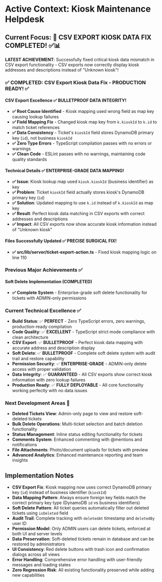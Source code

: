 # Active Context: Kiosk Maintenance Helpdesk

## Current Focus: 🎯 CSV EXPORT KIOSK DATA FIX COMPLETED! ✅📊

**LATEST ACHIEVEMENT**: Successfully fixed critical kiosk data mismatch in CSV export functionality - CSV exports now correctly display kiosk addresses and descriptions instead of "Unknown kiosk"!

### ✅ COMPLETED: CSV Export Kiosk Data Fix - PRODUCTION READY! ✅

#### CSV Export Excellence ✅ **BULLETPROOF DATA INTEGRITY!**
- **✅ Root Cause Identified** - Kiosk mapping used wrong field as map key causing lookup failures
- **✅ Field Mapping Fix** - Changed kiosk map key from `k.kioskId` to `k.id` to match ticket references
- **✅ Data Consistency** - Ticket's `kioskId` field stores DynamoDB primary key (`id`), not business `kioskId`
- **✅ Zero Type Errors** - TypeScript compilation passes with no errors or warnings
- **✅ Clean Code** - ESLint passes with no warnings, maintaining code quality standards

#### Technical Details ✅ **ENTERPRISE-GRADE DATA MAPPING!**
- **✅ Issue**: Kiosk lookup map used `kiosk.kioskId` (business identifier) as key
- **✅ Problem**: Ticket `kioskId` field actually stores kiosk's DynamoDB primary key (`id`)
- **✅ Solution**: Updated mapping to use `k.id` instead of `k.kioskId` as map key
- **✅ Result**: Perfect kiosk data matching in CSV exports with correct addresses and descriptions
- **✅ Impact**: All CSV exports now show accurate kiosk information instead of "Unknown kiosk"

#### Files Successfully Updated ✅ **PRECISE SURGICAL FIX!**
- **✅ src/lib/server/ticket-export-action.ts** - Fixed kiosk mapping logic on line 110

### Previous Major Achievements ✅

#### Soft Delete Implementation (COMPLETED)
- **✅ Complete System** - Enterprise-grade soft delete functionality for tickets with ADMIN-only permissions

### Current Technical Excellence ✅
- **Build Status**: ✅ **PERFECT** - Zero TypeScript errors, zero warnings, production-ready compilation
- **Code Quality**: ✅ **EXCELLENT** - TypeScript strict mode compliance with clean architecture
- **CSV Export**: ✅ **BULLETPROOF** - Perfect kiosk data mapping with accurate address and description display
- **Soft Delete**: ✅ **BULLETPROOF** - Complete soft delete system with audit trail and restore capability
- **Permission Security**: ✅ **ENTERPRISE-GRADE** - ADMIN-only delete access with proper validation
- **Data Integrity**: ✅ **GUARANTEED** - All CSV exports show correct kiosk information with zero lookup failures
- **Production Ready**: ✅ **FULLY DEPLOYABLE** - All core functionality working perfectly with no data issues

### Next Development Areas 🎯
- **Deleted Tickets View**: Admin-only page to view and restore soft-deleted tickets
- **Bulk Delete Operations**: Multi-ticket selection and batch deletion functionality
- **Status Management**: Inline status editing functionality for tickets
- **Comments System**: Enhanced commenting with @mentions and notifications
- **File Attachments**: Photo/document uploads for tickets with preview
- **Advanced Analytics**: Enhanced maintenance reporting and team insights

## Implementation Notes
- **CSV Export Fix**: Kiosk mapping now uses correct DynamoDB primary key (`id`) instead of business identifier (`kioskId`)
- **Data Mapping Pattern**: Always ensure foreign key fields match the correct primary key type (DynamoDB `id` vs business identifiers)
- **Soft Delete Pattern**: All ticket queries automatically filter out deleted tickets using `isDeleted` field
- **Audit Trail**: Complete tracking with `deletedAt` timestamp and `deletedBy` user ID
- **Permission Model**: Only ADMIN users can delete tickets, enforced at both UI and server levels
- **Data Preservation**: Soft-deleted tickets remain in database and can be restored by administrators
- **UI Consistency**: Red delete buttons with trash icon and confirmation dialogs across all views
- **Error Handling**: Comprehensive error handling with user-friendly messages and loading states
- **Zero Regression Risk**: All existing functionality preserved while adding new capabilities